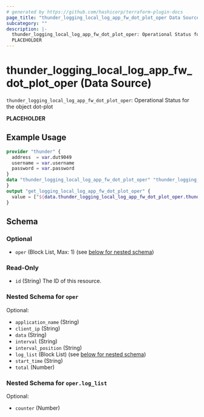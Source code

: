 ```yaml
---
# generated by https://github.com/hashicorp/terraform-plugin-docs
page_title: "thunder_logging_local_log_app_fw_dot_plot_oper Data Source - terraform-provider-thunder"
subcategory: ""
description: |-
  thunder_logging_local_log_app_fw_dot_plot_oper: Operational Status for the object dot-plot
  PLACEHOLDER
---
```


# thunder_logging_local_log_app_fw_dot_plot_oper (Data Source)

`thunder_logging_local_log_app_fw_dot_plot_oper`: Operational Status for the object dot-plot

__PLACEHOLDER__

## Example Usage

```terraform
provider "thunder" {
  address  = var.dut9049
  username = var.username
  password = var.password
}
data "thunder_logging_local_log_app_fw_dot_plot_oper" "thunder_logging_local_log_app_fw_dot_plot_oper" {
}
output "get_logging_local_log_app_fw_dot_plot_oper" {
  value = ["${data.thunder_logging_local_log_app_fw_dot_plot_oper.thunder_logging_local_log_app_fw_dot_plot_oper}"]
}
```

<!-- schema generated by tfplugindocs -->
## Schema

### Optional

- `oper` (Block List, Max: 1) (see [below for nested schema](#nestedblock--oper))

### Read-Only

- `id` (String) The ID of this resource.

<a id="nestedblock--oper"></a>
### Nested Schema for `oper`

Optional:

- `application_name` (String)
- `client_ip` (String)
- `data` (String)
- `interval` (String)
- `interval_position` (String)
- `log_list` (Block List) (see [below for nested schema](#nestedblock--oper--log_list))
- `start_time` (String)
- `total` (Number)

<a id="nestedblock--oper--log_list"></a>
### Nested Schema for `oper.log_list`

Optional:

- `counter` (Number)


